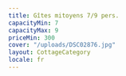 ```yaml
---
title: Gîtes mitoyens 7/9 pers.
capacityMin: 7
capacityMax: 9
priceMin: 300
cover: "/uploads/DSC02876.jpg"
layout: CottageCategory
locale: fr
---
```

